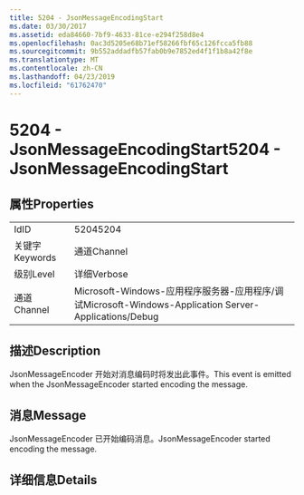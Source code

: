 ```yaml
---
title: 5204 - JsonMessageEncodingStart
ms.date: 03/30/2017
ms.assetid: eda84660-7bf9-4633-81ce-e294f258d8e4
ms.openlocfilehash: 0ac3d5205e68b71ef58266fbf65c126fcca5fb88
ms.sourcegitcommit: 9b552addadfb57fab0b9e7852ed4f1f1b8a42f8e
ms.translationtype: MT
ms.contentlocale: zh-CN
ms.lasthandoff: 04/23/2019
ms.locfileid: "61762470"
---
```

# <a name="5204---jsonmessageencodingstart"></a><span data-ttu-id="d1ee9-102">5204 - JsonMessageEncodingStart</span><span class="sxs-lookup"><span data-stu-id="d1ee9-102">5204 - JsonMessageEncodingStart</span></span>
## <a name="properties"></a><span data-ttu-id="d1ee9-103">属性</span><span class="sxs-lookup"><span data-stu-id="d1ee9-103">Properties</span></span>  
  
|||  
|-|-|  
|<span data-ttu-id="d1ee9-104">Id</span><span class="sxs-lookup"><span data-stu-id="d1ee9-104">ID</span></span>|<span data-ttu-id="d1ee9-105">5204</span><span class="sxs-lookup"><span data-stu-id="d1ee9-105">5204</span></span>|  
|<span data-ttu-id="d1ee9-106">关键字</span><span class="sxs-lookup"><span data-stu-id="d1ee9-106">Keywords</span></span>|<span data-ttu-id="d1ee9-107">通道</span><span class="sxs-lookup"><span data-stu-id="d1ee9-107">Channel</span></span>|  
|<span data-ttu-id="d1ee9-108">级别</span><span class="sxs-lookup"><span data-stu-id="d1ee9-108">Level</span></span>|<span data-ttu-id="d1ee9-109">详细</span><span class="sxs-lookup"><span data-stu-id="d1ee9-109">Verbose</span></span>|  
|<span data-ttu-id="d1ee9-110">通道</span><span class="sxs-lookup"><span data-stu-id="d1ee9-110">Channel</span></span>|<span data-ttu-id="d1ee9-111">Microsoft-Windows-应用程序服务器-应用程序/调试</span><span class="sxs-lookup"><span data-stu-id="d1ee9-111">Microsoft-Windows-Application Server-Applications/Debug</span></span>|  
  
## <a name="description"></a><span data-ttu-id="d1ee9-112">描述</span><span class="sxs-lookup"><span data-stu-id="d1ee9-112">Description</span></span>  
 <span data-ttu-id="d1ee9-113">JsonMessageEncoder 开始对消息编码时将发出此事件。</span><span class="sxs-lookup"><span data-stu-id="d1ee9-113">This event is emitted when the JsonMessageEncoder started encoding the message.</span></span>  
  
## <a name="message"></a><span data-ttu-id="d1ee9-114">消息</span><span class="sxs-lookup"><span data-stu-id="d1ee9-114">Message</span></span>  
 <span data-ttu-id="d1ee9-115">JsonMessageEncoder 已开始编码消息。</span><span class="sxs-lookup"><span data-stu-id="d1ee9-115">JsonMessageEncoder started encoding the message.</span></span>  
  
## <a name="details"></a><span data-ttu-id="d1ee9-116">详细信息</span><span class="sxs-lookup"><span data-stu-id="d1ee9-116">Details</span></span>
